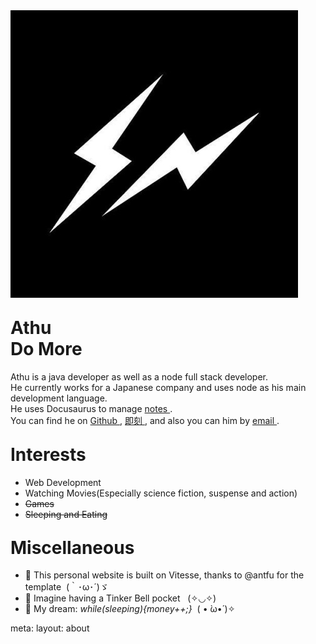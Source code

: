 
<div class="flex items-start text-base">
  <div class="mr-5 mt-10px shrink-0 rounded-full border-[0.5px] border-black/10 bg-white/50 p-1 shadow-xl dark:bg-white/80">
    <img class="my-0 h-32 w-32 rounded-full !bg-black/5  dark:!bg-black/80"
          src="/public/img/avatar.jpg"
          alt="athu"/>
  </div>
  <h1 class="noBorder ml-6">
    Athu
    <!-- <span text-sm opacity-50 ml-2>朱玉良</span> -->
    <br/>
    <span text-sm opacity-80 ml-2 font-normal>Do More</span>
  </h1>
</div>

<p class="text-base pt-5">
  Athu is a java developer as well as a node full stack developer.
  <br/>
  He currently works for a Japanese company and uses node as his main development language.
  <br/>
  He uses Docusaurus to manage
    <a 
      class="transition-colors  social"
      href="https://www.huakucha.top"
      target="_blank"
    >
      notes
    </a>.
    <br/>
    You can find he on
    <a 
      class="transition-colors  social"
      href="https://github.com/MagicalZhu"
      target="_blank"
    >
      Github
    </a>,
    <a 
      class="transition-colors  social"
      href="https://okjk.co/V3s0CF"
      target="_blank"
    >
      即刻
    </a>,
    and also you can him by 
    <a 
      class="transition-colors social"
      href="mailto:huakucha95@163.com"
      target="_blank"
    >
      email
    </a>.
</p>

<h1 class="noBorder">
  Interests
</h1>

- Web Development
- Watching Movies(Especially science fiction, suspense and action)
- ~~Games~~
- ~~Sleeping and Eating~~

<h1 class="noBorder">
  Miscellaneous
</h1>

- 🚀 This personal website is built on <app-link to="https://github.com/antfu/vitesse">Vitesse</app-link>,
thanks to <app-link to="https://antfu.me/">@antfu</app-link> for the template&nbsp; <span font-700>(｀･ω･´)ゞ</span>
- 🌈 Imagine having a Tinker Bell pocket &nbsp; <span font-700>(✧◡✧)</span>
- 🌭 My dream: <em font-mono text-brand>while(sleeping){money++;}</em>&nbsp; <span font-700>( • ̀ω•́ )✧</span>


<style scoped>
  .noBorder {
    border-bottom-style:none;
    padding-bottom: unset;
    margin-top: 1em;
  }
   .social {
    @apply text-black dark:text-current;
  }
</style>

<route lang="yaml">
meta:
  layout: about
</route>

